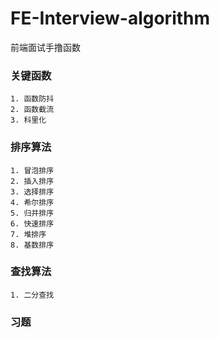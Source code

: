 # FE-Interview-algorithm
前端面试手撸函数

### 关键函数
	1. 函数防抖
	2. 函数截流
	3. 科里化

### 排序算法
	1. 冒泡排序
    2. 插入排序
    3. 选择排序
    4. 希尔排序
    5. 归并排序
    6. 快速排序
    7. 堆排序
    8. 基数排序
### 查找算法
    1. 二分查找
### 习题
